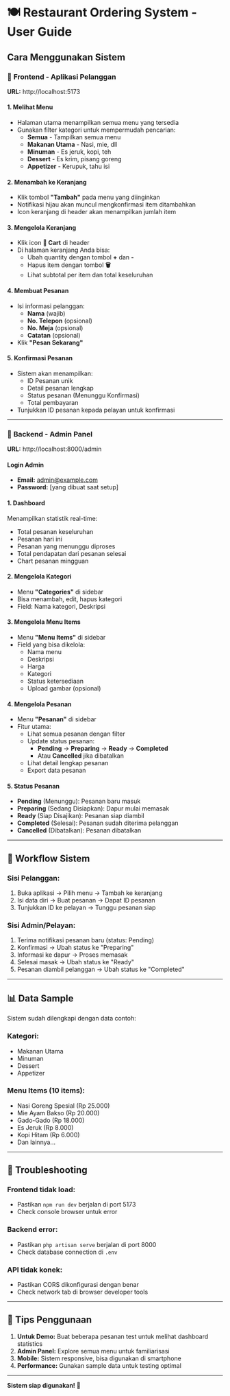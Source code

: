 # 🍽️ Restaurant Ordering System - User Guide

## Cara Menggunakan Sistem

### 📱 **Frontend - Aplikasi Pelanggan**
**URL:** http://localhost:5173

#### 1. **Melihat Menu**
- Halaman utama menampilkan semua menu yang tersedia
- Gunakan filter kategori untuk mempermudah pencarian:
  - **Semua** - Tampilkan semua menu
  - **Makanan Utama** - Nasi, mie, dll
  - **Minuman** - Es jeruk, kopi, teh
  - **Dessert** - Es krim, pisang goreng
  - **Appetizer** - Kerupuk, tahu isi

#### 2. **Menambah ke Keranjang**
- Klik tombol **"Tambah"** pada menu yang diinginkan
- Notifikasi hijau akan muncul mengkonfirmasi item ditambahkan
- Icon keranjang di header akan menampilkan jumlah item

#### 3. **Mengelola Keranjang**
- Klik icon **🛒 Cart** di header
- Di halaman keranjang Anda bisa:
  - Ubah quantity dengan tombol **+** dan **-**
  - Hapus item dengan tombol **🗑️**
  - Lihat subtotal per item dan total keseluruhan

#### 4. **Membuat Pesanan**
- Isi informasi pelanggan:
  - **Nama** (wajib)
  - **No. Telepon** (opsional)
  - **No. Meja** (opsional)
  - **Catatan** (opsional)
- Klik **"Pesan Sekarang"**

#### 5. **Konfirmasi Pesanan**
- Sistem akan menampilkan:
  - ID Pesanan unik
  - Detail pesanan lengkap
  - Status pesanan (Menunggu Konfirmasi)
  - Total pembayaran
- Tunjukkan ID pesanan kepada pelayan untuk konfirmasi

---

### 🔧 **Backend - Admin Panel**
**URL:** http://localhost:8000/admin

#### Login Admin
- **Email:** admin@example.com
- **Password:** [yang dibuat saat setup]

#### 1. **Dashboard**
Menampilkan statistik real-time:
- Total pesanan keseluruhan
- Pesanan hari ini
- Pesanan yang menunggu diproses
- Total pendapatan dari pesanan selesai
- Chart pesanan mingguan

#### 2. **Mengelola Kategori**
- Menu **"Categories"** di sidebar
- Bisa menambah, edit, hapus kategori
- Field: Nama kategori, Deskripsi

#### 3. **Mengelola Menu Items**
- Menu **"Menu Items"** di sidebar
- Field yang bisa dikelola:
  - Nama menu
  - Deskripsi
  - Harga
  - Kategori
  - Status ketersediaan
  - Upload gambar (opsional)

#### 4. **Mengelola Pesanan**
- Menu **"Pesanan"** di sidebar
- Fitur utama:
  - Lihat semua pesanan dengan filter
  - Update status pesanan:
    - **Pending** → **Preparing** → **Ready** → **Completed**
    - Atau **Cancelled** jika dibatalkan
  - Lihat detail lengkap pesanan
  - Export data pesanan

#### 5. **Status Pesanan**
- **Pending** (Menunggu): Pesanan baru masuk
- **Preparing** (Sedang Disiapkan): Dapur mulai memasak
- **Ready** (Siap Disajikan): Pesanan siap diambil
- **Completed** (Selesai): Pesanan sudah diterima pelanggan
- **Cancelled** (Dibatalkan): Pesanan dibatalkan

---

## 🔄 **Workflow Sistem**

### Sisi Pelanggan:
1. Buka aplikasi → Pilih menu → Tambah ke keranjang
2. Isi data diri → Buat pesanan → Dapat ID pesanan
3. Tunjukkan ID ke pelayan → Tunggu pesanan siap

### Sisi Admin/Pelayan:
1. Terima notifikasi pesanan baru (status: Pending)
2. Konfirmasi → Ubah status ke "Preparing"
3. Informasi ke dapur → Proses memasak
4. Selesai masak → Ubah status ke "Ready"
5. Pesanan diambil pelanggan → Ubah status ke "Completed"

---

## 📊 **Data Sample**

Sistem sudah dilengkapi dengan data contoh:

### Kategori:
- Makanan Utama
- Minuman  
- Dessert
- Appetizer

### Menu Items (10 items):
- Nasi Goreng Spesial (Rp 25.000)
- Mie Ayam Bakso (Rp 20.000)
- Gado-Gado (Rp 18.000)
- Es Jeruk (Rp 8.000)
- Kopi Hitam (Rp 6.000)
- Dan lainnya...

---

## 🚨 **Troubleshooting**

### Frontend tidak load:
- Pastikan `npm run dev` berjalan di port 5173
- Check console browser untuk error

### Backend error:
- Pastikan `php artisan serve` berjalan di port 8000
- Check database connection di `.env`

### API tidak konek:
- Pastikan CORS dikonfigurasi dengan benar
- Check network tab di browser developer tools

---

## 🎯 **Tips Penggunaan**

1. **Untuk Demo:** Buat beberapa pesanan test untuk melihat dashboard statistics
2. **Admin Panel:** Explore semua menu untuk familiarisasi
3. **Mobile:** Sistem responsive, bisa digunakan di smartphone
4. **Performance:** Gunakan sample data untuk testing optimal

---

**Sistem siap digunakan! 🚀**
